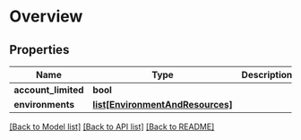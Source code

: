 # Overview

## Properties
Name | Type | Description | Notes
------------ | ------------- | ------------- | -------------
**account_limited** | **bool** |  | [optional] 
**environments** | [**list[EnvironmentAndResources]**](EnvironmentAndResources.md) |  | [optional] 

[[Back to Model list]](../README.md#documentation-for-models) [[Back to API list]](../README.md#documentation-for-api-endpoints) [[Back to README]](../README.md)

